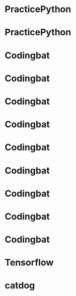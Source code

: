 # PracticePython
# PracticePython
# Codingbat
# Codingbat
# Codingbat
# Codingbat
# Codingbat
# Codingbat
# Codingbat
# Codingbat
# Codingbat
# Tensorflow
# catdog
